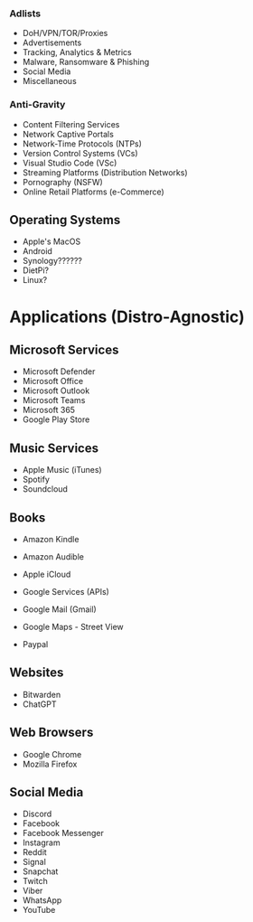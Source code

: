 ### Adlists

- DoH/VPN/TOR/Proxies
- Advertisements
- Tracking, Analytics & Metrics
- Malware, Ransomware & Phishing
- Social Media
- Miscellaneous

### Anti-Gravity

- Content Filtering Services
- Network Captive Portals
- Network-Time Protocols (NTPs)
- Version Control Systems (VCs)
- Visual Studio Code (VSc)
- Streaming Platforms (Distribution Networks)
- Pornography (NSFW)
- Online Retail Platforms (e-Commerce)

## Operating Systems

- Apple's MacOS
- Android
- Synology??????
- DietPi?
- Linux?

# Applications (Distro-Agnostic)

## Microsoft Services 

- Microsoft Defender
- Microsoft Office
- Microsoft Outlook
- Microsoft Teams
- Microsoft 365
- Google Play Store

## Music Services

- Apple Music (iTunes)
- Spotify
- Soundcloud

## Books

- Amazon Kindle
- Amazon Audible

- Apple iCloud
- Google Services (APIs)
- Google Mail (Gmail)
- Google Maps - Street View
- Paypal

## Websites

- Bitwarden
- ChatGPT

## Web Browsers

- Google Chrome
- Mozilla Firefox

## Social Media

- Discord
- Facebook
- Facebook Messenger
- Instagram
- Reddit
- Signal
- Snapchat
- Twitch
- Viber
- WhatsApp
- YouTube

